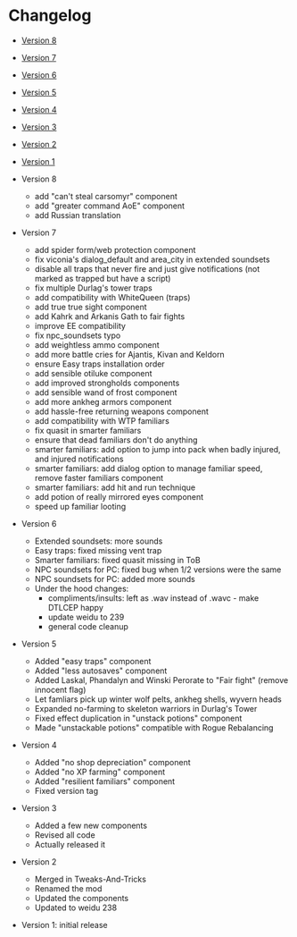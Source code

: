 # Changelog

- [Version 8](#version-8)
- [Version 7](#version-7)
- [Version 6](#version-6)
- [Version 5](#version-5)
- [Version 4](#version-4)
- [Version 3](#version-3)
- [Version 2](#version-2)
- [Version 1](#version-1)

- Version 8
  - add "can't steal carsomyr" component
  - add "greater command AoE" component
  - add Russian translation
- Version 7
  - add spider form/web protection component
  - fix viconia's dialog_default and area_city in extended soundsets
  - disable all traps that never fire and just give notifications (not marked as trapped but have a script)
  - fix multiple Durlag's tower traps
  - add compatibility with WhiteQueen (traps)
  - add true true sight component
  - add Kahrk and Arkanis Gath to fair fights
  - improve EE compatibility
  - fix npc_soundsets typo
  - add weightless ammo component
  - add more battle cries for Ajantis, Kivan and Keldorn
  - ensure Easy traps installation order
  - add sensible otiluke component
  - add improved strongholds components
  - add sensible wand of frost component
  - add more ankheg armors component
  - add hassle-free returning weapons component
  - add compatibility with WTP familiars
  - fix quasit in smarter familiars
  - ensure that dead familiars don't do anything
  - smarter familiars: add option to jump into pack when badly injured, and injured notifications
  - smarter familiars: add dialog option to manage familiar speed, remove faster familiars component
  - smarter familiars: add hit and run technique
  - add potion of really mirrored eyes component
  - speed up familiar looting
- Version 6
  - Extended soundsets: more sounds
  - Easy traps: fixed missing vent trap
  - Smarter familiars: fixed quasit missing in ToB
  - NPC soundsets for PC: fixed bug when 1/2 versions were the same
  - NPC soundsets for PC: added more sounds
  - Under the hood changes:
    - compliments/insults: left as .wav instead of .wavc - make DTLCEP happy
    - update weidu to 239
    - general code cleanup
- Version 5
  - Added "easy traps" component
  - Added "less autosaves" component
  - Added Laskal, Phandalyn and Winski Perorate to "Fair fight" (remove innocent flag)
  - Let famliars pick up winter wolf pelts, ankheg shells, wyvern heads
  - Expanded no-farming to skeleton warriors in Durlag's Tower
  - Fixed effect duplication in "unstack potions" component
  - Made "unstackable potions" compatible with Rogue Rebalancing
- Version 4
  - Added "no shop depreciation" component
  - Added "no XP farming" component
  - Added "resilient familiars" component
  - Fixed version tag
- Version 3
  - Added a few new components
  - Revised all code
  - Actually released it
- Version 2
  - Merged in Tweaks-And-Tricks
  - Renamed the mod
  - Updated the components
  - Updated to weidu 238
-  Version 1: initial release
